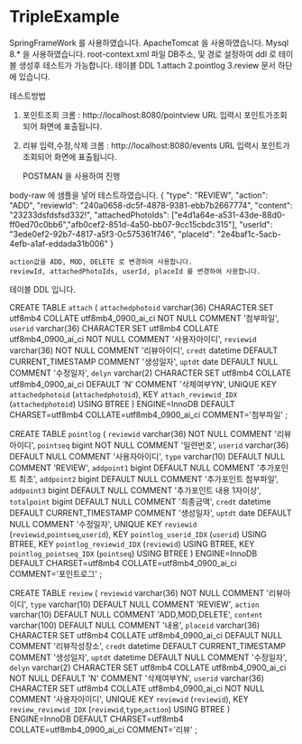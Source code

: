 # TripleExample

SpringFrameWork 를 사용하였습니다.
ApacheTomcat 을 사용하였습니다.
Mysql 8.* 을 사용하였습니다.
root-context.xml 파일 DB주소, 및 경로 설정하여 ddl 로 테이블 생성후 테스트가 가능합니다.
테이블 DDL 1.attach 2.pointlog 3.review 문서 하단에 있습니다.


테스트방법


1. 포인트조회
크롬 : http://localhost:8080/pointview
URL 입력시 포인트가조회되어 화면에 표출됩니다.

2. 리뷰 입력,수정,삭제 
크롬 : http://localhost:8080/events
URL 입력시 포인트가조회되어 화면에 표출됩니다.

	POSTMAN 을 사용하여 진행
	
  body-raw 에 샘플을 넣어 테스트하였습니다.
	{
	"type": "REVIEW",
	"action": "ADD", 
	"reviewId": "240a0658-dc5f-4878-9381-ebb7b2667774",
	"content": "23233dsfdsfsd332!",
	"attachedPhotoIds": ["e4d1a64e-a531-43de-88d0-ff0ed70c0bb6","afb0cef2-851d-4a50-bb07-9cc15cbdc315"],
	 "userId": "3ede0ef2-92b7-4817-a5f3-0c575361f746",
	 "placeId": "2e4baf1c-5acb-4efb-a1af-eddada31b006"
	}
	
	action값을 ADD, MOD, DELETE 로 변경하여 사용합니다.
	reviewId, attachedPhotoIds, userId, placeId 를 변경하여 사용합니다.

테이블 DDL 입니다.

CREATE TABLE `attach` (
  `attachedphotoid` varchar(36) CHARACTER SET utf8mb4 COLLATE utf8mb4_0900_ai_ci NOT NULL COMMENT '첨부파일',
  `userid` varchar(36) CHARACTER SET utf8mb4 COLLATE utf8mb4_0900_ai_ci NOT NULL COMMENT '사용자아이디',
  `reviewid` varchar(36) NOT NULL COMMENT '리뷰아이디',
  `credt` datetime DEFAULT CURRENT_TIMESTAMP COMMENT '생성일자',
  `uptdt` date DEFAULT NULL COMMENT '수정일자',
  `delyn` varchar(2) CHARACTER SET utf8mb4 COLLATE utf8mb4_0900_ai_ci DEFAULT 'N' COMMENT '삭제여부YN',
  UNIQUE KEY `attachedphotoid` (`attachedphotoid`),
  KEY `attach_reviewid_IDX` (`attachedphotoid`) USING BTREE
) ENGINE=InnoDB DEFAULT CHARSET=utf8mb4 COLLATE=utf8mb4_0900_ai_ci COMMENT='첨부파일'
;


CREATE TABLE `pointlog` (
  `reviewid` varchar(36) NOT NULL COMMENT '리뷰아이디',
  `pointseq` bigint NOT NULL COMMENT '일련번호',
  `userid` varchar(36) DEFAULT NULL COMMENT '사용자아이디',
  `type` varchar(10) DEFAULT NULL COMMENT 'REVIEW',
  `addpoint1` bigint DEFAULT NULL COMMENT '추가포인트 최초',
  `addpoint2` bigint DEFAULT NULL COMMENT '추가포인트 첨부파일',
  `addpoint3` bigint DEFAULT NULL COMMENT '추가포인트 내용 1자이상',
  `totalpoint` bigint DEFAULT NULL COMMENT '최종금액',
  `credt` datetime DEFAULT CURRENT_TIMESTAMP COMMENT '생성일자',
  `uptdt` date DEFAULT NULL COMMENT '수정일자',
  UNIQUE KEY `reviewid` (`reviewid`,`pointseq`,`userid`),
  KEY `pointlog_userid_IDX` (`userid`) USING BTREE,
  KEY `pointlog_reviewid_IDX` (`reviewid`) USING BTREE,
  KEY `pointlog_pointseq_IDX` (`pointseq`) USING BTREE
) ENGINE=InnoDB DEFAULT CHARSET=utf8mb4 COLLATE=utf8mb4_0900_ai_ci COMMENT='포인트로그'
;

CREATE TABLE `review` (
  `reviewid` varchar(36) NOT NULL COMMENT '리뷰아이디',
  `type` varchar(10) DEFAULT NULL COMMENT 'REVIEW',
  `action` varchar(10) DEFAULT NULL COMMENT 'ADD,MOD,DELETE',
  `content` varchar(100) DEFAULT NULL COMMENT '내용',
  `placeid` varchar(36) CHARACTER SET utf8mb4 COLLATE utf8mb4_0900_ai_ci DEFAULT NULL COMMENT '리뷰작성장소',
  `credt` datetime DEFAULT CURRENT_TIMESTAMP COMMENT '생성일자',
  `uptdt` datetime DEFAULT NULL COMMENT '수정일자',
  `delyn` varchar(2) CHARACTER SET utf8mb4 COLLATE utf8mb4_0900_ai_ci NOT NULL DEFAULT 'N' COMMENT '삭제여부YN',
  `userid` varchar(36) CHARACTER SET utf8mb4 COLLATE utf8mb4_0900_ai_ci NOT NULL COMMENT '사용자아이디',
  UNIQUE KEY `reviewid` (`reviewid`),
  KEY `review_reviewid_IDX` (`reviewid`,`type`,`action`) USING BTREE
) ENGINE=InnoDB DEFAULT CHARSET=utf8mb4 COLLATE=utf8mb4_0900_ai_ci COMMENT='리뷰'
;
